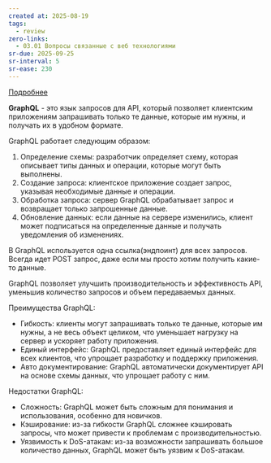 ```yaml
---
created at: 2025-08-19
tags:
  - review
zero-links:
  - 03.01 Вопросы связанные с веб технологиями
sr-due: 2025-09-25
sr-interval: 5
sr-ease: 230
---
```

[Подробнее](https://habr.com/ru/articles/326986/)

**GraphQL** - это язык запросов для API, который позволяет клиентским приложениям запрашивать только те данные, которые им нужны, и получать их в удобном формате.

GraphQL работает следующим образом:

1. Определение схемы: разработчик определяет схему, которая описывает типы данных и операции, которые могут быть выполнены.
2. Создание запроса: клиентское приложение создает запрос, указывая необходимые данные и операции.
3. Обработка запроса: сервер GraphQL обрабатывает запрос и возвращает только запрошенные данные.
4. Обновление данных: если данные на сервере изменились, клиент может подписаться на определенные данные и получать уведомления об изменениях.

В GraphQL используется одна ссылка(эндпоинт) для всех запросов. Всегда идет POST запрос, даже если мы просто хотим получить какие-то данные.

GraphQL позволяет улучшить производительность и эффективность API, уменьшив количество запросов и объем передаваемых данных.

Преимущества GraphQL:

- Гибкость: клиенты могут запрашивать только те данные, которые им нужны, а не весь объект целиком, что уменьшает нагрузку на сервер и ускоряет работу приложения.
- Единый интерфейс: GraphQL предоставляет единый интерфейс для всех клиентов, что упрощает разработку и поддержку приложения.
- Авто документирование: GraphQL автоматически документирует API на основе схемы данных, что упрощает работу с ним.

Недостатки GraphQL:

- Сложность: GraphQL может быть сложным для понимания и использования, особенно для новичков.
- Кэширование: из-за гибкости GraphQL сложнее кэшировать запросы, что может привести к проблемам с производительностью.
- Уязвимость к DoS-атакам: из-за возможности запрашивать большое количество данных, GraphQL может быть уязвим к DoS-атакам.